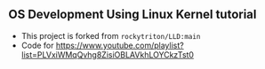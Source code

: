 ## OS Development Using Linux Kernel tutorial
* This project is forked from `rockytriton/LLD:main`
* Code for https://www.youtube.com/playlist?list=PLVxiWMqQvhg8ZisiOBLAVkhLOYCkzTst0

